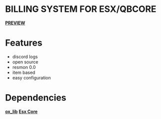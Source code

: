 # BILLING SYSTEM FOR ESX/QBCORE



**[PREVIEW](   )**

# Features
- discord logs
- open source
- resmon 0.0
- item based
- easy configuration


# Dependencies


**[ox_lib](https://github.com/overextended/ox_lib)**
**[Esx Core](https://github.com/esx-framework/esx_core)**
